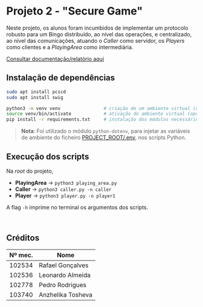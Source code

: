 # Projeto 2 - "Secure Game"

Neste projeto, os alunos foram incumbidos de implementar um protocolo robusto para um Bingo distribuído, ao nível das operações, e centralizado, ao nível das comunicações, atuando o *Caller* como servidor, os *Players* como clientes e a *PlayingArea* como intermediária.

[Consultar documentação/relatório aqui](Documentation.md)

## Instalação de dependências
```sh
sudo apt install pcscd
sudo apt install swig

python3 -m venv venv                # criação de um ambiente virtual (opcional)
source venv/bin/activate            # ativação do ambiente virtual (opcional)
pip install -r requirements.txt     # instalação dos módulos necessários
```

>**Nota**: Foi utilizado o módulo `python-dotenv`, para injetar as variáveis de ambiente do ficheiro [PROJECT_ROOT/.env](.env), nos scripts Python.

## Execução dos scripts 
Na *root* do projeto,
- **PlayingArea** -> `python3 playing_area.py`
- **Caller** -> `python3 caller.py -n caller`
- **Player** -> `python3 player.py -n player1`

A flag `-h` imprime no terminal os argumentos dos scripts.

<br>

## Créditos
| Nº mec. | Nome |
|--|--|
| 102534 | Rafael Gonçalves |
| 102536 | Leonardo Almeida |
| 102778 | Pedro Rodrigues |
| 103740 | Anzhelika Tosheva |